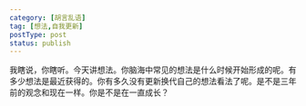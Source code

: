 ```yaml
---
category: [胡言乱语]
tag: [想法,自我更新]
postType: post
status: publish
---
```


我瞎说，你瞎听。今天讲想法。你脑海中常见的想法是什么时候开始形成的呢。有多少想法是最近获得的。你有多久没有更新换代自己的想法看法了呢。是不是三年前的观念和现在一样。你是不是在一直成长？

